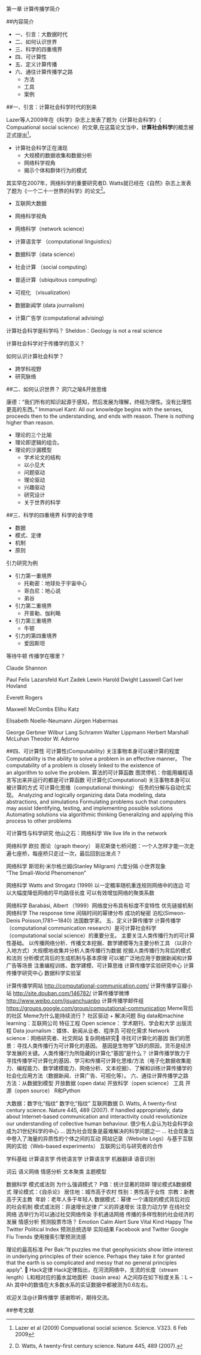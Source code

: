 第一章 计算传播学简介


##内容简介

* 一、引言：大数据时代
* 二、如何认识世界
* 三、科学的四重境界
* 四、可计算性
* 五、定义计算传播
* 六、通往计算传播学之路
    - 方法
    - 工具
    - 案例


##一、引言：计算社会科学时代的到来

Lazer等人2009年在《科学》杂志上发表了题为《计算社会科学》（ Compuational social science）的文章,在这篇论文当中，**计算社会科学**的概念被正式提出[^1]。

- 计算社会科学正在涌现
    - 大规模的数据收集和数据分析
    - 网络科学视角
    - 揭示个体和群体行为的模式

其实早在2007年，网络科学的重要研究者D. Watts就已经在《自然》杂志上发表了题为《一个二十一世界的科学》的论文[^2]。




- 互联网大数据
- 网络科学视角

- 网络科学（network science）
- 计算语言学 （computational linguistics）
- 数据科学（data science）

- 社会计算 （social computing）
- 普适计算（ubiquitous computing）

- 可视化 （visualization）

- 数据新闻学 (data journalism)
- 计算广告学 (computational advising)

	
计算社会科学是科学吗？
Sheldon：Geology is not a real science

计算社会科学对于传播学的意义？

如何认识计算社会科学？
- 跨学科视野
- 研究脉络

##二、如何认识世界？
洞穴之喻&开放思维

康德：“我们所有的知识起源于感知，然后发展为理解，终结为理性。没有比理性更高的东西。”
Immanuel Kant: All our knowledge begins with the senses, proceeds then to the understanding, and ends with reason. There is nothing higher than reason.

- 理论的三个比喻
- 理论即逻辑的组合。
- 理论的沙漏模型
    - 学术论文的结构
    - 以小见大
    - 问题驱动
    - 理论驱动
    - 兴趣驱动
    - 研究设计
    - 关于世界的科学
    
##三、科学的四重境界
科学的金字塔
- 数据
- 模式、定律
- 机制
- 原则

引力研究为例
- 引力第一重境界
    - 托勒密：地球处于宇宙中心
    - 哥白尼：地心说
    - 弟谷
- 引力第二重境界
    - 开普勒、伽利略
- 引力第三重境界
    - 牛顿
- 引力的第四重境界
    - 爱因斯坦

等待牛顿
传播学在哪里？


Claude Shannon 

Paul Felix Lazarsfeld 
Kurt Zadek Lewin 
Harold Dwight Lasswell 
Carl Iver Hovland 

  
Everett Rogers 

Maxwell McCombs
Elihu Katz

Elisabeth Noelle-Neumann 
Jürgen Habermas 

George Gerbner
Wilbur Lang Schramm 
Walter Lippmann
Herbert Marshall McLuhan
Theodor W. Adorno

##四、可计算性
可计算性(Computability)
关注事物本身可以被计算的程度
Computability is the ability to solve a problem in an effective manner。
The computability of a problem is closely linked to the existence of an algorithm to solve the problem.
算法的可计算函数
图灵停机：你能用编程语言写出来并运行的都是可计算函数
可计算化(Computational)
关注事物本身可以被计算的方式
可计算化思维（computational thinking）
任务的分解与自动化实现。
Analyzing and logically organizing data
Data modeling, data abstractions, and simulations
Formulating problems such that computers may assist
Identifying, testing, and implementing possible solutions
Automating solutions via algorithmic thinking
Generalizing and applying this process to other problems

可计算性与科学研究
他山之石：网络科学
We live life in the network

网络科学
欧拉
图论（graph theory）
哥尼斯堡七桥问题：一个人怎样才能一次走遍七座桥，每座桥只走过一次，最后回到出发点？

网络科学
斯坦利·米尔格兰姆(Stanley Milgram)
六度分隔
小世界现象
         “The Small-World Phenomenon”

网络科学
Watts and Strogatz (1999)
以一定概率随机重连规则网络中的连边
可以大幅度降低网络的平均路径长度
可以有效增加网络的聚类系数

网络科学
Barabási, Albert （1999）网络度分布具有标度不变特性
优先链接机制
网络科学
The response time
间隔时间的幂律分布
成功的秘密
泊松(Simeon-Denis Poisson,1781—1840)
法国数学家。
五、定义计算传播学
计算传播学（computational communication research）是可计算社会科学（computational social science）的重要分支。
主要关注人类传播行为的可计算性基础。
以传播网络分析、传播文本挖掘、数学建模等为主要分析工具
（以非介入地方式）大规模地收集并分析人类传播行为数据
挖掘人类传播行为背后的模式和法则
分析模式背后的生成机制与基本原理
可以被广泛地应用于数据新闻和计算广告等场景
注重编程训练、数学建模、可计算思维
计算传播学实验研究中心
计算传播学研究中心
数据科学实验室


计算传播学网站
http://computational-communication.com/
计算传播学豆瓣小站
http://site.douban.com/146782/
计算传播学微博
http://www.weibo.com/jisuanchuanbo
计算传播学邮件组
https://groups.google.com/group/computational-communication
Meme背后的社区
Meme为什么能持续流行？
社区驱动 + 解决问题
Big data和machine learning：互联网公司
特征工程
Open science： 学术期刊、学会和大学
出版流程
Data journalism：媒体、新闻从业者、程序员
可视化需求
Network science：网络研究者、社交网站
复杂网络研究
寻找可计算化的基因
我们的愿景：寻找人类传播行为可计算化的基因。
基因是生物学飞跃的原因，货币是经济学发展的关键。人类传播行为所隐藏的计算化“基因”是什么？
计算传播学致力于寻找传播学可计算化的基因、学习和传播可计算化思维/方法（电子化数据收集能力、编程能力、数学建模能力、网络分析、文本挖掘）、了解和训练计算传播学的社会化应用方法（数据新闻、计算广告、可视化等）。
六、通往计算传播学之路
方法：从数据到模型
开放数据 (open data)
开放科学（open science）
工具
开源（open source）
R和Python


大数据：数字化“指纹”
数字化“指纹”
互联网数据
D. Watts, A twenty-first century science. Nature 445, 489 (2007).
If handled appropriately, data about Internet-based communication and interactivity could revolutionize our understanding of collective human behaviour.
很少有人会认为社会科学会成为21世纪科学的中心
… 因为社会现象是最难解决的科学问题之一
… 社会现象当中卷入了海量的异质性的个体之间的互动
网站记录（Website Logs）与基于互联网的实验（Web-based experiments）
互联网公司与研究者的合作

学科基础
计算语言学
传统语言学
计算语言学
机器翻译
语音识别

词云
语义网络
情感分析
文本聚类
主题模型

数据科学
模式或法则
为什么强调模式？
P值：统计显著的琐碎
理论模式&数据模式
理论模式：《自杀论》
居住地：城市高于农村
性别：男性高于女性 
宗教：新教高于天主教 
年龄：老年人多于年轻人
数据模式：幂律
一个涌现的模式背后对应的社会机制
模式或法则：异速增长定律
广义的异速增长
注意力动力学
在线社交网络
选举行为可以通过社交网络传染
手机通话网络
传播的多样性制约社会经济的发展
情感分析
预测股票市场？
Emotion
Calm
Alert
Sure
Vital
Kind
Happy
The Twitter Political Index
预测总统选举
实际结果
Facebook and Twitter
Google Flu Trends
使用搜索引擎预测流感

理论的最高标准
Per Bak:“It puzzles me that geophysicists show little interest in underlying principles of their science. Perhaps they take it for granted that the earth is so complicated and messy that no general principles apply”. 
Hack定律
Hack定律指出，在河流网络中，支流的长度（stream length）L和相对应的蓄水盆地面积（basin area）A之间存在如下标度关系：L ~ Ah
其中h的数值在大多数水系的实证数据中都被测为0.6左右。


	
欢迎关注@计算传播学
感谢聆听，期待交流。

##参考文献
[^1]: Lazer et al (2009) Compuational social science. Science. V323. 6 Feb 2009

[^2]: D. Watts, A twenty-first century science. Nature 445, 489 (2007).